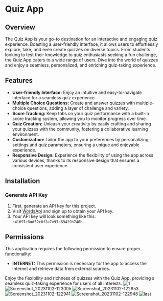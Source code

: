 # Quiz App

## Overview

The Quiz App is your go-to destination for an interactive and engaging quiz experience. Boasting a user-friendly interface, it allows users to effortlessly explore, take, and even create quizzes on diverse topics. From students looking to test their knowledge to quiz enthusiasts seeking a fun challenge, the Quiz App caters to a wide range of users. Dive into the world of quizzes and enjoy a seamless, personalized, and enriching quiz-taking experience.

## Features

- **User-friendly Interface:** Enjoy an intuitive and easy-to-navigate interface for a seamless quiz experience.
- **Multiple Choice Questions:** Create and answer quizzes with multiple-choice questions, adding a layer of challenge and variety.
- **Score Tracking:** Keep tabs on your quiz performance with a built-in score tracking system, allowing you to monitor progress over time.
- **Quiz Creation:** Unleash your creativity by easily crafting and sharing your quizzes with the community, fostering a collaborative learning environment.
- **Customization:** Tailor the app to your preferences by personalizing settings and quiz parameters, ensuring a unique and enjoyable experience.
- **Responsive Design:** Experience the flexibility of using the app across various devices, thanks to its responsive design that ensures a consistent user experience.

## Installation

### Generate API Key

1. First, generate an API key for this project.
2. Visit [WordsApi](https://wordsapi.com/) and sign up to obtain your API key.
3. Your API key will look something like this: `c41097e8ud52c8f2a7v97s69429h748h`.

## Permissions

This application requires the following permission to ensure proper functionality:

- **INTERNET:** This permission is necessary for the app to access the internet and retrieve data from external sources.

Enjoy the flexibility and richness of quizzes with the Quiz App, providing a seamless quiz-taking experience for users of all interests.
![1](https://github.com/vedpatel5191/Final_mad_project/assets/140044529/d40b4cd7-bd5a-4564-8d49-f309a919f410)
![Screenshot_20231102-123005](https://github.com/vedpatel5191/Final_mad_project/assets/140044529/d730fffd-87e0-4253-9cfb-99b70437aa77)
![Screenshot_20231102-122953](https://github.com/vedpatel5191/Final_mad_project/assets/140044529/af28f15f-7845-4b52-9b66-d8b010ef3eea)
![Screenshot_20231102-122941](https://github.com/vedpatel5191/Final_mad_project/assets/140044529/b611b7c4-719b-4243-aa2f-a106d7432435)
![Screenshot_20231102-122948](https://github.com/vedpatel5191/Final_mad_project/assets/140044529/03290b4c-76bb-471c-8c57-50d4839c9bf6)
![last](https://github.com/vedpatel5191/Final_mad_project/assets/140044529/9276df7c-e517-45d1-8248-36bfb91c367d)
